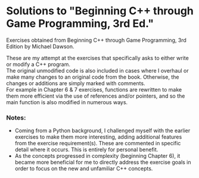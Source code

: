 # Solutions to "Beginning C++ through Game Programming, 3rd Ed."  
Exercises obtained from Beginning C++ through Game Programming, 3rd Edition by Michael Dawson.  
  
These are my attempt at the exercises that specifically asks to either write or modify a C++ program.  
The original unmodified code is also included in cases where I overhaul or make many changes to an original code from the book. Otherwise, the changes or additions are simply marked with comments.  
For example in Chapter 6 & 7 exercises, functions are rewritten to make them more efficient via the use of references and/or pointers, and so the main function is also modified in numerous ways.  
  
### Notes:  
- Coming from a Python background, I challenged myself with the earlier exercises to make them more interesting, adding additional features from the exercise requirement(s). These are commented in specific detail where it occurs. This is entirely for personal benefit.  
- As the concepts progressed in complexity (beginning Chapter 6), it became more beneficial for me to directly address the exercise goals in order to focus on the new and unfamiliar C++ concepts.   